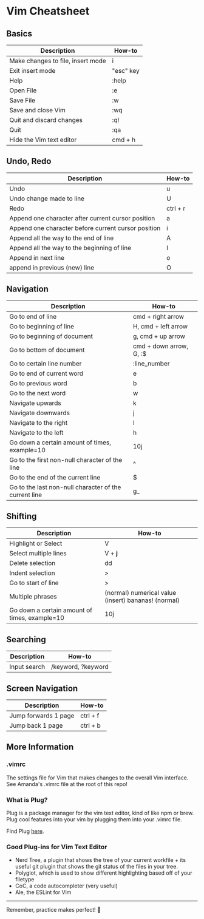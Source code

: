 # Vim Cheatsheet

## Basics

| Description | How-to |
| ----------- | ----------- |
| Make changes to file, insert mode | i 
| Exit insert mode | "esc" key |
| Help | :help |
| Open File | :e |
| Save File | :w |
| Save and close Vim | :wq |
| Quit and discard changes | :q! |
| Quit | :qa |
| Hide the Vim text editor | cmd + h |

## Undo, Redo

| Description | How-to |
| ----------- | ----------- |
| Undo | u |
| Undo change made to line | U |
| Redo | ctrl + r |
| Append one character after current cursor position | a |
| Append one character before current cursor position | i |
| Append all the way to the end of line | A |
| Append all the way to the beginning of line | I |
| Append in next line | o |
| append in previous (new) line | O |

## Navigation

| Description | How-to |
| ----------- | ----------- |
| Go to end of line | cmd + right arrow |
| Go to beginning of line | H, cmd + left arrow |
| Go to beginning of document | g, cmd + up arrow |
| Go to bottom of document | cmd + down arrow, G, :$ |
| Go to certain line number | :line_number |
| Go to end of current word | e |
| Go to previous word | b |
| Go to the next word | w |
| Navigate upwards | k |
| Navigate downwards | j |
| Navigate to the right | l |
| Navigate to the left | h | 
| Go down a certain amount of times, example=10 | 10j |
| Go to the first non-null character of the line | ^ |
| Go to the end of the current line | $ |
| Go to the last non-null character of the current line | g_ |

## Shifting

| Description | How-to |
| ----------- | ----------- |
| Highlight or Select | V |
| Select multiple lines | V + **j** |
| Delete selection | dd |
| Indent selection | > |
| Go to start of line | > |
| Multiple phrases | (normal) numerical value (insert) bananas! (normal) |
| Go down a certain amount of times, example=10 | 10j | 

## Searching 

| Description | How-to |
| ----------- | ----------- |
| Input search | /keyword, ?keyword |

## Screen Navigation

| Description | How-to |
| ----------- | ----------- |
| Jump forwards 1 page | ctrl + f |
| Jump back 1 page | ctrl + b |

## More Information

### .vimrc

The settings file for Vim that makes changes to the overall Vim interface. See Amanda's .vimrc file at the root of this repo!

### What is Plug?

Plug is a package manager for the vim text editor, kind of like npm or brew. Plug cool features into your vim by plugging them into your .vimrc file.

Find Plug [here](https://github.com/junegunn/vim-plug).

### Good Plug-ins for Vim Text Editor

- Nerd Tree, a plugin that shows the tree of your current workfile + its useful git plugin that shows the git status of the files in your tree.
- Polyglot, which is used to show different highlighting based off of your filetype
- CoC, a code autocompleter (very useful)
- Ale, the ESLint for Vim


___

Remember, practice makes perfect! :cowboy_hat_face:
